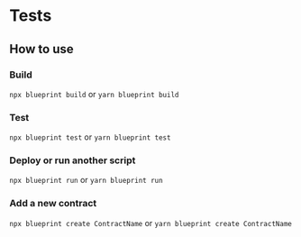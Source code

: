 # Tests

<!-- TODO: write document

  This document should contain instructions on how to run the exercise's tests.

  The instructions should be short and to the point.

  The docs/TESTS.md file can contain a more verbose description on how to run tests.

  When a student downloads an exercise via the CLI, this file's contents are
  included into the HELP.md file.

  See https://exercism.org/docs/building/tracks/shared-files for more information.
-->

## How to use

### Build

`npx blueprint build` or `yarn blueprint build`

### Test

`npx blueprint test` or `yarn blueprint test`

### Deploy or run another script

`npx blueprint run` or `yarn blueprint run`

### Add a new contract

`npx blueprint create ContractName` or `yarn blueprint create ContractName`